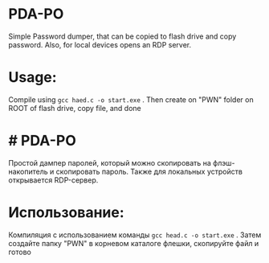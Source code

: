 # PDA-PO
Simple Password dumper, that can be copied to flash drive and copy password. Also, for local devices opens an RDP server.
# Usage:
Compile using ```gcc haed.c -o start.exe``` .
Then create on "PWN" folder on ROOT of flash drive, copy file, and done

# # PDA-PO
Простой дампер паролей, который можно скопировать на флэш-накопитель и скопировать пароль. Также для локальных устройств открывается RDP-сервер.
# Использование:
Компиляция с использованием команды ```gcc head.c -o start.exe``` .
Затем создайте папку "PWN" в корневом каталоге флешки, скопируйте файл и готово

